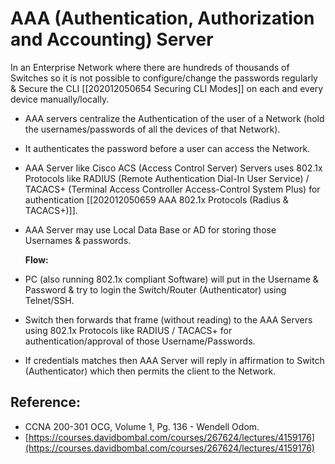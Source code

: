 # AAA \(Authentication, Authorization and Accounting\) Server

In an Enterprise Network where there are hundreds of thousands of Switches so it is not possible to configure/change the passwords regularly & Secure the CLI \[\[202012050654 Securing CLI Modes\]\] on each and every device manually/locally.

* AAA servers centralize the Authentication of the user of a Network \(hold the usernames/passwords of all the devices of that Network\). 
* It authenticates the password before a user can access the Network.
* AAA Server like Cisco ACS \(Access Control Server\) Servers uses 802.1x Protocols like RADIUS \(Remote Authentication Dial-In User Service\) / TACACS+ \(Terminal Access Controller Access-Control System Plus\) for authentication \[\[202012050659 AAA 802.1x Protocols \(Radius & TACACS+\)\]\]. 
* AAA Server may use Local Data Base or AD for storing those Usernames & passwords.

  **Flow:**

* PC \(also running 802.1x compliant Software\) will put in the Username & Password & try to login the Switch/Router \(Authenticator\) using Telnet/SSH. 
* Switch then forwards that frame \(without reading\) to the AAA Servers using 802.1x Protocols like RADIUS / TACACS+ for authentication/approval of those Username/Passwords. 
* If credentials matches then AAA Server will reply in affirmation to Switch \(Authenticator\) which then permits the client to the Network.

## Reference:

* CCNA 200-301 OCG, Volume 1, Pg. 136 - Wendell Odom.
* [https://courses.davidbombal.com/courses/267624/lectures/4159176](https://courses.davidbombal.com/courses/267624/lectures/4159176)

